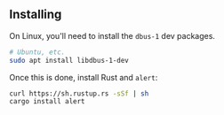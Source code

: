 
## Installing

On Linux, you'll need to install the `dbus-1` dev packages.

```sh
# Ubuntu, etc.
sudo apt install libdbus-1-dev
```

Once this is done, install Rust and `alert`:

```sh
curl https://sh.rustup.rs -sSf | sh
cargo install alert
```

